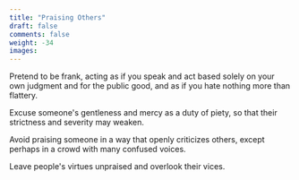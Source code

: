 ```yaml
---
title: "Praising Others"
draft: false
comments: false
weight: -34
images:
---
```


Pretend to be frank, acting as if you speak and act based solely on your own judgment and for the public good, and as if you hate nothing more than flattery.

Excuse someone's gentleness and mercy as a duty of piety, so that their strictness and severity may weaken.

Avoid praising someone in a way that openly criticizes others, except perhaps in a crowd with many confused voices.

Leave people's virtues unpraised and overlook their vices.